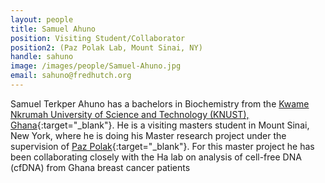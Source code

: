 ```yaml
---
layout: people
title: Samuel Ahuno
position: Visiting Student/Collaborator
position2: (Paz Polak Lab, Mount Sinai, NY)
handle: sahuno
image: /images/people/Samuel-Ahuno.jpg
email: sahuno@fredhutch.org
---
```


Samuel  Terkper Ahuno has a bachelors in Biochemistry from the [Kwame Nkrumah University of Science and Technology (KNUST), Ghana](https://web.knust.edu.gh/){:target="_blank"}. He is a visiting masters student in Mount Sinai, New York, where he is doing his Master research project under the supervision of [Paz Polak](https://www.mountsinai.org/profiles/paz-polak){:target="_blank"}. For this master project he has been collaborating closely with the Ha lab on analysis of cell-free DNA (cfDNA) from Ghana breast cancer patients
